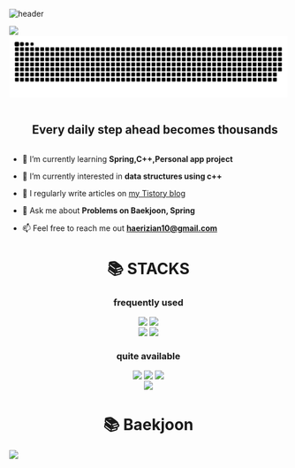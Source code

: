![header](https://capsule-render.vercel.app/api?type=wave&color=auto&text=Github%20Hyeri)

<!--horizontal divider(gradiant)-->
<img src="https://user-images.githubusercontent.com/73097560/115834477-dbab4500-a447-11eb-908a-139a6edaec5c.gif">



<!--- snake -->
<div align="center">
  <img  src="https://github.com/1999AZZAR/1999AZZAR/blob/main/resources/img/grid-snake.svg"
       alt="snake" /></a>
</div>


<!--h2 without bottom border-->
<div id="user-content-toc">
  <ul align="center">
    <summary><h2 style="display: inline-block">Every daily step ahead becomes thousands</h2></summary>
  </ul>
</div>


<!--Intro start-->
- 🔭 I’m currently learning **Spring,C++,Personal app project**

- 🌱 I’m currently interested in **data structures using c++**

- 📝 I regularly write articles on [my Tistory blog](https://im-not-robot-0.tistory.com/)

- 💬 Ask me about **Problems on Baekjoon, Spring**

- 📫 Feel free to reach me out **haerizian10@gmail.com**

<!--Intro end-->

<div align=center><h1>📚 STACKS</h1></div>

<div align=center><h3>frequently used</h3></div>
<div align=center> 
  <img src="https://img.shields.io/badge/java-007396?style=for-the-badge&logo=java&logoColor=white"> 
  <img src="https://img.shields.io/badge/c++-00599C?style=for-the-badge&logo=c%2B%2B&logoColor=white">
  
  <br>
  <img src="https://img.shields.io/badge/spring-6DB33F?style=for-the-badge&logo=spring&logoColor=white">
<img src="https://img.shields.io/badge/github-181717?style=for-the-badge&logo=github&logoColor=white">

  
</div>
<div align=center><h3>quite available</h3></div>
<div align=center> 
 <img src="https://img.shields.io/badge/javascript-F7DF1E?style=for-the-badge&logo=javascript&logoColor=black">
 <img src="https://img.shields.io/badge/css-1572B6?style=for-the-badge&logo=css3&logoColor=white">
 <img src="https://img.shields.io/badge/html5-E34F26?style=for-the-badge&logo=html5&logoColor=white">

  
  <br>
  <img src="https://img.shields.io/badge/linux-FCC624?style=for-the-badge&logo=linux&logoColor=black">

  
</div>
<div align=center><h1>📚 Baekjoon</h1></div>
<img align='cnter' src="http://mazassumnida.wtf/api/v2/generate_badge?boj=haerizian">
